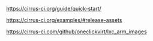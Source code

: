 https://cirrus-ci.org/guide/quick-start/

https://cirrus-ci.org/examples/#release-assets

https://cirrus-ci.com/github/oneclickvirt/lxc_arm_images


